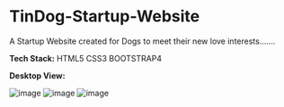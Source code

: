 # TinDog-Startup-Website
A Startup Website created for Dogs to meet their new love interests.......

**Tech Stack:**
HTML5
CSS3
BOOTSTRAP4

**Desktop View:**

![image](https://github.com/Vikashiniravi97/TinDog-Startup-Website/assets/128639619/10573c4c-1004-43b7-9ea0-862046ead1ee)
![image](https://github.com/Vikashiniravi97/TinDog-Startup-Website/assets/128639619/805159b3-6263-44c1-bcc5-98a78d9a63f4)
![image](https://github.com/Vikashiniravi97/TinDog-Startup-Website/assets/128639619/da92b4f6-b455-4f39-82b7-9c11ceb64259)
